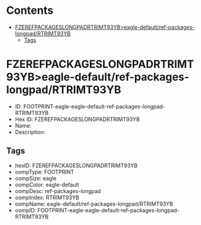 



Contents
========

* [FZEREFPACKAGESLONGPADRTRIMT93YB>eagle-default/ref-packages-longpad/RTRIMT93YB](#fzerefpackageslongpadrtrimt93ybeagle-defaultref-packages-longpadrtrimt93yb)
	* [Tags](#tags)

# FZEREFPACKAGESLONGPADRTRIMT93YB>eagle-default/ref-packages-longpad/RTRIMT93YB

- ID: FOOTPRINT-eagle-eagle-default-ref-packages-longpad-RTRIMT93YB
- Hex ID: FZEREFPACKAGESLONGPADRTRIMT93YB
- Name: 
- Description: 

## Tags

- hexID: FZEREFPACKAGESLONGPADRTRIMT93YB
- oompType: FOOTPRINT
- oompSize: eagle
- oompColor: eagle-default
- oompDesc: ref-packages-longpad
- oompIndex: RTRIMT93YB
- oompName: eagle-default/ref-packages-longpad/RTRIMT93YB
- oompID: FOOTPRINT-eagle-eagle-default-ref-packages-longpad-RTRIMT93YB
